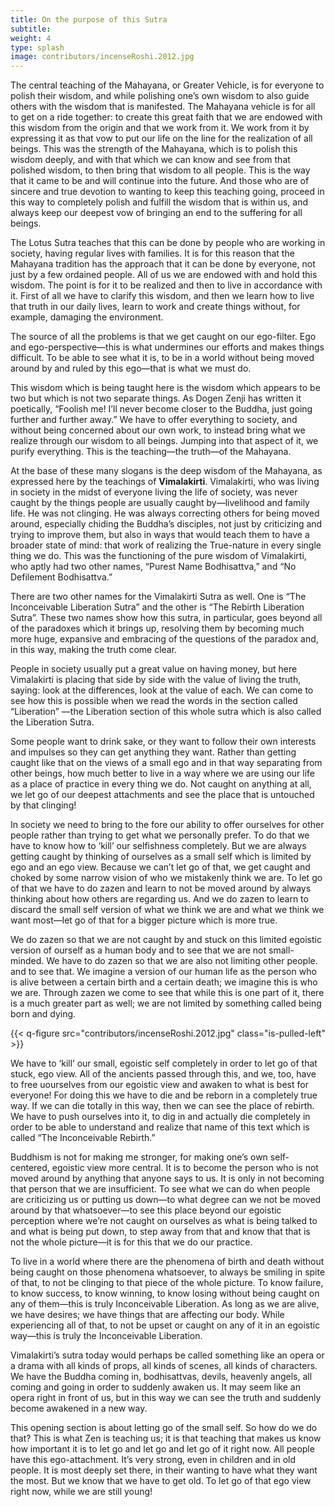 ```yaml
---
title: On the purpose of this Sutra 
subtitle: 
weight: 4
type: splash
image: contributors/incenseRoshi.2012.jpg
---
```



The central teaching of the Mahayana, or Greater Vehicle, is for everyone to polish their wisdom, and while polishing one’s own wisdom to also guide others with the wisdom that is manifested. The Mahayana vehicle is for all to get on a ride together:  to create this great faith that we are endowed with this wisdom from the origin and that we work from it. We work from it by expressing it as that vow to put our life on the line for the realization of all beings. This was the strength of the Mahayana, which is to polish this wisdom deeply, and with that which we can know and see from that polished wisdom, to then bring that wisdom to all people. This is the way that it came to be and will continue into the future. And those who are of sincere and true devotion to wanting to keep this teaching going, proceed in this way to completely polish and fulfill the wisdom that is within us, and always keep our deepest vow of bringing an end to the suffering for all beings.

The Lotus Sutra teaches that this can be done by people who are working in society, having regular lives with families. It is for this reason that the Mahayana tradition has the approach that it can be done by everyone, not just by a few ordained people. All of us we are endowed with and hold this wisdom. The point is for it to be realized and then to live in accordance with it. First of all we have to clarify this wisdom, and then we learn how to live that truth in our daily lives, learn to work and create things without, for example, damaging the environment.

The source of all the problems is that we get caught on our ego-filter. Ego and ego-perspective—this is what undermines our efforts and makes things difficult. To be able to see what it is, to be in a world without being moved around by and ruled by this ego—that is what we must do.

This wisdom which is being taught here is the wisdom which appears to be two but which is not two separate things. As Dogen Zenji has written it poetically, “Foolish me! I’ll never become closer to the Buddha, just going further and further away.” We have to offer everything to society, and without being concerned about our own work, to instead bring what we realize through our wisdom to all beings. Jumping into that aspect of it, we purify everything. This is the teaching—the truth—of the Mahayana.

At the base of these many slogans is the deep wisdom of the Mahayana, as expressed here by the teachings of **Vimalakirti**. Vimalakirti, who was living in society in the midst of everyone living the life of society, was never caught by the things people are usually caught by—livelihood and family life. He was not clinging. He was always correcting others for being moved around, especially chiding the Buddha’s disciples, not just by criticizing and trying to improve them, but also in ways that would teach them to have a broader state of mind: that work of realizing the True-nature in every single thing we do. This was the functioning of the pure wisdom of Vimalakirti, who aptly had two other names, “Purest Name Bodhisattva,” and “No Defilement Bodhisattva.”

There are two other names for the Vimalakirti Sutra as well. One is “The Inconceivable Liberation Sutra” and the other is “The Rebirth Liberation Sutra”. These two names show how this sutra, in particular, goes beyond all of the paradoxes which it brings up, resolving them by becoming much more huge, expansive and embracing of the questions of the paradox and, in this way, making the truth come clear.

People in society usually put a great value on having money, but here Vimalakirti is placing that side by side with the value of living the truth, saying: look at the differences, look at the value of each. We can come to see how this is possible when we read the words in the section called “Liberation” —the Liberation section of this whole sutra which is also called the Liberation Sutra.

Some people want to drink sake, or they want to follow their own interests and impulses so they can get anything they want. Rather than getting caught like that on the views of a small ego and in that way separating from other beings, how much better to live in a way where we are using our life as a place of practice in every thing we do. Not caught on anything at all, we let go of our deepest attachments and see the place that is untouched by that clinging!

In society we need to bring to the fore our ability to offer ourselves for other people rather than trying to get what we personally prefer. To do that we have to know how to ‘kill’ our selfishness completely. But we are always getting caught by thinking of ourselves as a small self which is limited by ego and an ego view. Because we can’t let go of that, we get caught and choked by some narrow vision of who we mistakenly think we are. To let go of that we have to do zazen and learn to not be moved around by always thinking about how others are regarding us. And we do zazen to learn to discard the small self version of what we think we are and what we think we want most—let go of that for a bigger picture which is more true. 

We do zazen so that we are not caught by and stuck on this limited egoistic version of ourself as a human body and to see that we are not small-minded. We have to do zazen so that we are also not limiting other people.  and to see that. We imagine a version of our human life as the person who is alive between a certain birth and a certain death; we imagine this is who we are. Through zazen we come to see that while this is one part of it, there is a much greater part as well; we are not limited by something called being born and dying.

{{< q-figure src="contributors/incenseRoshi.2012.jpg" class="is-pulled-left" >}}

We have to ‘kill’ our small, egoistic self completely in order to let go of that stuck, ego view. All of the ancients passed through this, and we, too, have to free uourselves from our egoistic view and awaken to what is best for everyone! For doing this we have to die and be reborn in a completely true way. If we can die totally in this way, then we can see the place of rebirth. We have to push ourselves into it, to dig in and actually die completely in order to be able to understand and realize that name of this text which is called “The Inconceivable Rebirth.”

Buddhism is not for making me stronger, for making one’s own self-centered, egoistic view more central. It is to become the person who is not moved around by anything that anyone says to us. It is only in not becoming that person that we are insufficient. To see what we can do when people are criticizing us or putting us down—to what degree can we not be moved around by that whatsoever—to see this place beyond our egoistic perception where we’re not caught on ourselves as what is being talked to and what is being put down, to step away from that and know that that is not the whole picture—it is for this that we do our practice.

To live in a world where there are the phenomena of birth and death without being caught on those phenomena whatsoever, to always be smiling in spite of that, to not be clinging to that piece of the whole picture. To know failure, to know success, to know winning, to know losing without being caught on any of them—this is truly Inconceivable Liberation. As long as we are alive, we have desires; we have things that are affecting our body.  While experiencing all of that, to not be upset or caught on any of it in an egoistic way—this is truly the Inconceivable Liberation.

Vimalakirti’s sutra today would perhaps be called something like an opera or a drama with all kinds of props, all kinds of scenes, all kinds of characters. We have the Buddha coming in, bodhisattvas, devils, heavenly angels, all coming and going in order to suddenly awaken us. It may seem like an opera right in front of us, but in this way we can see the truth and suddenly become awakened in a new way.

This opening section is about letting go of the small self. So how do we do that? This is what Zen is teaching us; it is that teaching that makes us know how important it is to let go and let go and let go of it right now. All people have this ego-attachment. It’s very strong, even in children and in old people. It is most deeply set there, in their wanting to have what they want the most. But we know that we have to get old. To let go of that ego view right now, while we are still young! 